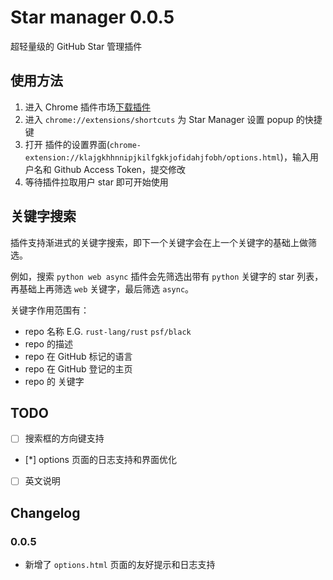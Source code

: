 # Star manager 0.0.5
超轻量级的 GitHub Star 管理插件

## 使用方法
1. 进入 Chrome 插件市场[下载插件](https://chrome.google.com/webstore/detail/star-manager/klajgkhhnnipjkilfgkkjofidahjfobh)
2. 进入 `chrome://extensions/shortcuts` 为 Star Manager 设置 popup 的快捷键
3. 打开 插件的设置界面(`chrome-extension://klajgkhhnnipjkilfgkkjofidahjfobh/options.html`)，输入用户名和 Github Access Token，提交修改
4. 等待插件拉取用户 star 即可开始使用

## 关键字搜索
插件支持渐进式的关键字搜索，即下一个关键字会在上一个关键字的基础上做筛选。

例如，搜索 `python web async` 插件会先筛选出带有 `python` 关键字的 star 列表，再基础上再筛选 `web` 关键字，最后筛选 `async`。

关键字作用范围有：
- repo 名称 E.G. `rust-lang/rust` `psf/black`
- repo 的描述
- repo 在 GitHub 标记的语言
- repo 在 GitHub 登记的主页
- repo 的 关键字


## TODO
- [ ] 搜索框的方向键支持
- [*] options 页面的日志支持和界面优化
- [ ] 英文说明

## Changelog
### 0.0.5
- 新增了 `options.html` 页面的友好提示和日志支持
